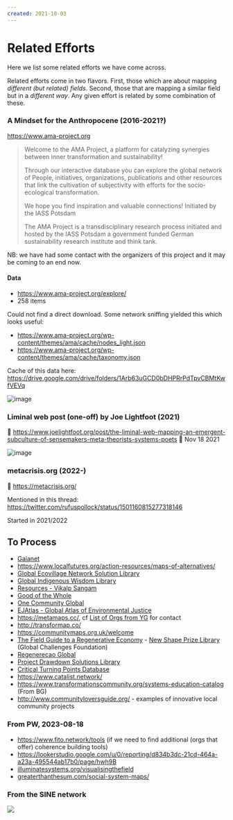 ```yaml
---
created: 2021-10-03
---
```

# Related Efforts

Here we list some related efforts we have come across.

Related efforts come in two flavors. First, those which are about mapping *different (but related) fields*. Second, those that are mapping a similar field but in a *different way*. Any given effort is related by some combination of these.
### A Mindset for the Anthropocene (2016-2021?)

https://www.ama-project.org

> Welcome to the AMA Project, a platform for catalyzing synergies between inner transformation and sustainability!
>
> Through our interactive database you can explore the global network of People, initiatives, organizations, publications and other resources that link the cultivation of subjectivity with efforts for the socio-ecological transformation.
>
> We hope you find inspiration and valuable connections!
> Initiated by the IASS Potsdam
>
> The AMA Project is a transdisciplinary research process initiated and hosted by the IASS Potsdam a government funded German sustainability research institute and think tank.

NB: we have had some contact with the organizers of this project and it may be coming to an end now. 

#### Data

* https://www.ama-project.org/explore/
* 258 items 

Could not find a direct download. Some network sniffing yielded this which looks useful:

* https://www.ama-project.org/wp-content/themes/ama/cache/nodes_light.json
* https://www.ama-project.org/wp-content/themes/ama/cache/taxonomy.json

Cache of this data here: https://drive.google.com/drive/folders/1Arb63uGCD0bDHPRrPdTpvCBMtKwfVEVq

![image](https://user-images.githubusercontent.com/180658/135768965-8384d181-430a-4351-9092-7e23bc3cc169.png)

### Liminal web post (one-off) by Joe Lightfoot (2021)

🔗 https://www.joelightfoot.org/post/the-liminal-web-mapping-an-emergent-subculture-of-sensemakers-meta-theorists-systems-poets
📆 Nov 18 2021

![image](https://user-images.githubusercontent.com/180658/230537536-3b5c3c12-ec1f-48b2-b71d-a45549d19e18.png)

### metacrisis.org (2022-)

🔗 https://metacrisis.org/

Mentioned in this thread: https://twitter.com/rufuspollock/status/1501160815277318146

Started in 2021/2022
## To Process

- [Gaianet](https://www.gaianet.earth)
- https://www.localfutures.org/action-resources/maps-of-alternatives/
- [Global Ecovillage Network Solution Library](https://ecovillage.org/solutions/?gen_sust_dimension=economy)
- [Global Indigenous Wisdom Library](https://indigenouswisdomsummit.com/library/8681/library)
- [Resources - Vikalp Sangam](https://vikalpsangam.org/resources/) 
- [Good of the Whole](https://www.goodofthewhole.org/)
- [One Community Global](https://www.onecommunityglobal.org/open-source/)
- [EJAtlas - Global Atlas of Environmental Justice ](https://ejatlas.org/)
- https://metamaps.cc/, cf [List of Orgs from YG](https://docs.google.com/document/d/1eGqDGPE2OFIOAjicIMwWuFE_cs3NWP2CaVpmTuy8Li8/edit) for contact
- http://transformap.co/
- https://communitymaps.org.uk/welcome
- [The Field Guide to a Regenerative Economy](http://fieldguide.capitalinstitute.org/) - [New Shape Prize Library](https://globalchallenges.org/new-shape-library/) (Global Challenges Foundation)
- [Regenerecao Global](https://www.regeneracaoglobal.com/encontrar-solucoes)
- [Project Drawdown Solutions Library](https://drawdown.org/solutions/table-of-solutions)
-  [Critical Turning Points Database](http://www.transitsocialinnovation.eu/sii)
- https://www.catalist.network/
- https://www.transformationscommunity.org/systems-education-catalog (From BG)
- http://www.communityloversguide.org/ - examples of innovative local community projects

### From PW, 2023-08-18

- https://www.fito.network/tools (if we need to find additional (orgs that offer) coherence building tools)
- https://lookerstudio.google.com/u/0/reporting/d834b3dc-21cd-464a-a23a-495544ab17b0/page/hwh9B
- [illuminatesystems.org/visualisingthefield](http://illuminatesystems.org/visualisingthefield)
- [greaterthanthesum.com/social-system-maps/](http://greaterthanthesum.com/social-system-maps/)

### From the SINE network

![](https://github.com/life-itself/ecosystem/assets/131390186/c67732d2-4a93-42d0-aaed-5d3b108eb6fe)